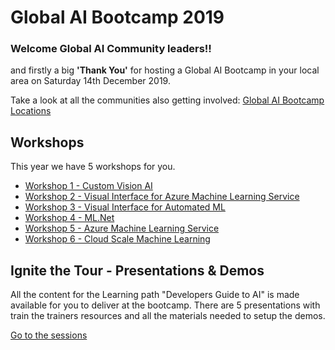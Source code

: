 # Global AI Bootcamp 2019 

### Welcome Global AI Community leaders!!
and firstly a big **'Thank You'** for hosting a Global AI Bootcamp in your local area on Saturday 14th December 2019.

Take a look at all the communities also getting involved: [Global AI Bootcamp Locations](https://globalai.community/global-ai-bootcamp/)


## Workshops
This year we have 5 workshops for you.
- [Workshop 1 - Custom Vision AI](https://github.com/GlobalAICommunity/GlobalAIBootcamp-2019-Workshops/tree/master/Workshop%201%20Custom%20Vision%20AI/README.md)
- [Workshop 2 - Visual Interface for Azure Machine Learning Service](https://github.com/GlobalAICommunity/GlobalAIBootcamp-2019-Workshops/tree/master/Workshop%202%20Visual%20Interface)
- [Workshop 3 - Visual Interface for Automated ML](https://github.com/GlobalAICommunity/GlobalAIBootcamp-2019-Workshops/tree/master/Workshop%203%20AutoML)
- [Workshop 4 - ML.Net](https://github.com/GlobalAICommunity/Workshop-MLNet)
- [Workshop 5 - Azure Machine Learning Service](https://github.com/GlobalAICommunity/Workshop-AMLS)
- [Workshop 6 - Cloud Scale Machine Learning](https://github.com/cloudscaleml/workshop)



## Ignite the Tour - Presentations & Demos
All the content for the Learning path "Developers Guide to AI" is made available for you to deliver at the bootcamp. There are 5 presentations with train the trainers resources and all the materials needed to setup the demos.

[Go to the sessions](ignite-the-tour.md)
